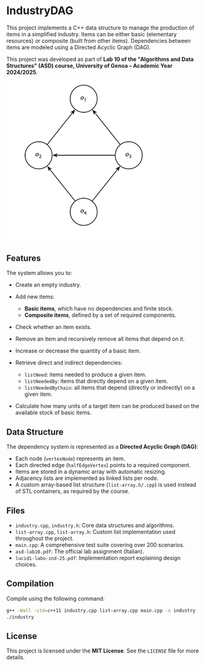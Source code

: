 # IndustryDAG

This project implements a C++ data structure to manage the production of items in a simplified industry. Items can be either basic (elementary resources) or composite (built from other items). Dependencies between items are modeled using a Directed Acyclic Graph (DAG).

This project was developed as part of **Lab 10 of the "Algorithms and Data Structures" (ASD) course, University of Genoa – Academic Year 2024/2025**.

<img src="DAG.png" alt="DAG-image" style="width: 400px;"/>


## Features

The system allows you to:

* Create an empty industry.
* Add new items:

  * **Basic items**, which have no dependencies and finite stock.
  * **Composite items**, defined by a set of required components.
* Check whether an item exists.
* Remove an item and recursively remove all items that depend on it.
* Increase or decrease the quantity of a basic item.
* Retrieve direct and indirect dependencies:

  * `listNeed`: items needed to produce a given item.
  * `listNeededBy`: items that directly depend on a given item.
  * `listNeededByChain`: all items that depend (directly or indirectly) on a given item.
* Calculate how many units of a target item can be produced based on the available stock of basic items.

## Data Structure

The dependency system is represented as a **Directed Acyclic Graph (DAG)**:

* Each node (`vertexNode`) represents an item.
* Each directed edge (`halfEdgeVertex`) points to a required component.
* Items are stored in a dynamic array with automatic resizing.
* Adjacency lists are implemented as linked lists per node.
* A custom array-based list structure (`list-array.h/.cpp`) is used instead of STL containers, as required by the course.

## Files

* `industry.cpp`, `industry.h`: Core data structures and algorithms.
* `list-array.cpp`, `list-array.h`: Custom list implementation used throughout the project.
* `main.cpp`: A comprehensive test suite covering over 200 scenarios.
* `asd-lab10.pdf`: The official lab assignment (Italian).
* `lucidi-labo-ind-25.pdf`: Implementation report explaining design choices.

## Compilation

Compile using the following command:

```bash
g++ -Wall -std=c++11 industry.cpp list-array.cpp main.cpp -o industry
./industry
```

## License

This project is licensed under the **MIT License**. See the `LICENSE` file for more details.
